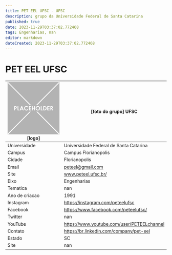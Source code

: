 ```yaml
---
title: PET EEL UFSC - UFSC
description: grupo da Universidade Federal de Santa Catarina
published: true
date: 2023-11-29T03:37:02.772468
tags: Engenharias, nan
editor: markdown
dateCreated: 2023-11-29T03:37:02.772468
---
```


# PET EEL UFSC


| ![placeholder.png](/placeholder.png) [logo] | [foto do grupo] UFSC         |
| ------------------------------------------- | ------------------------------------------------- |
| Universidade                                | Universidade Federal de Santa Catarina      |
| Campus                                      | Campus Florianopolis            |
| Cidade                                      | Florianopolis             |
| Email                                       | peteel@gmail.com             |
| Site                                        | www.peteel.ufsc.br/              |
| Eixo                                        | Engenharias              |
| Tematica                                    | nan          |
| Ano de criacao                              | 1991        |
| Instagram                                   | https://instagram.com/peteelufsc         |
| Facebook                                    | https://www.facebook.com/peteelufsc/          |
| Twitter                                     | nan           |
| YouTube                                     | https://www.youtube.com/user/PETEELchannel           |
| Contato                                     | https://br.linkedin.com/company/pet-eel         |
| Estado                                      |  SC            |
| Site                                        | nan |
